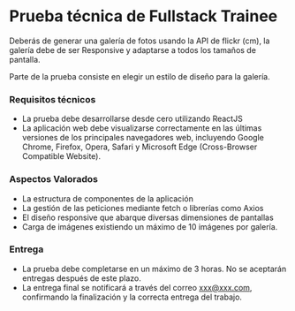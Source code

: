 # Prueba técnica de Fullstack Trainee

Deberás de generar una galería de fotos usando la API de flickr (cm), la galería debe de ser Responsive y adaptarse a todos los tamaños de pantalla.

Parte de la prueba consiste en elegir un estilo de diseño para la galería.

### Requisitos técnicos

- La prueba debe desarrollarse desde cero utilizando ReactJS
- La aplicación web debe visualizarse correctamente en las últimas versiones de los principales navegadores web, incluyendo Google Chrome, Firefox, Opera, Safari y Microsoft Edge (Cross-Browser Compatible Website).

### Aspectos Valorados

- La estructura de componentes de la aplicación
- La gestión de las peticiones mediante fetch o librerías como Axios
- El diseño responsive que abarque diversas dimensiones de pantallas
- Carga de imágenes existiendo un máximo de 10 imágenes por galería.

### Entrega

- La prueba debe completarse en un máximo de 3 horas. No se aceptarán entregas después de este plazo.
- La entrega final se notificará a través del correo xxx@xxx.com, confirmando la finalización y la correcta entrega del trabajo.
